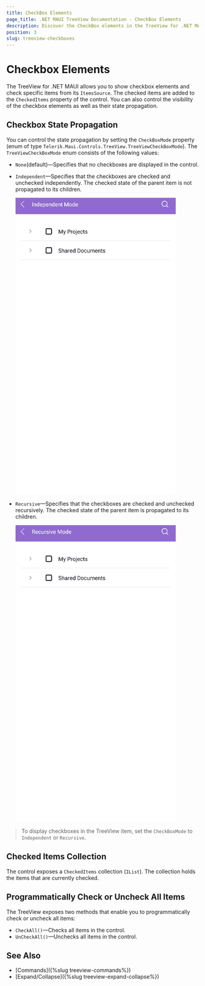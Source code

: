 ```yaml
---
title: CheckBox Elements
page_title: .NET MAUI TreeView Documentation - CheckBox Elements
description: Discover the CheckBox elements in the TreeView for .NET MAUI control and learn how to use and configure them.
position: 3
slug: treeview-checkboxes
---
```


# Checkbox Elements

The TreeView for .NET MAUI allows you to show checkbox elements and check specific items from its `ItemsSource`. The checked items are added to the `CheckedItems` property of the control. You can also control the visibility of the checkbox elements as well as their state propagation.

## Checkbox State Propagation

You can control the state propagation by setting the `CheckBoxMode` property (enum of type `Telerik.Maui.Controls.TreeView.TreeViewCheckBoxMode`). The `TreeViewCheckBoxMode` enum consists of the following values:

* `None`(default)&mdash;Specifies that no checkboxes are displayed in the control.
* `Independent`&mdash;Specifies that the checkboxes are checked and unchecked independently. The checked state of the parent item is not propagated to its children.

   ![.NET MAUI TreeView Independent Mode](images/treeview-independent-mode.gif)

* `Recursive`&mdash;Specifies that the checkboxes are checked and unchecked recursively. The checked state of the parent item is propagated to its children.

   ![.NET MAUI TreeView Recursive Mode](images/treeview-recursive-mode.gif)

> To display checkboxes in the TreeView item, set the `CheckBoxMode` to `Independent` or `Recursive`.

## Checked Items Collection

The control exposes a `CheckedItems` collection (`IList`). The collection holds the items that are currently checked.

## Programmatically Check or Uncheck All Items

The TreeView exposes two methods that enable you to programmatically check or uncheck all items:

* `CheckAll()`&mdash;Checks all items in the control.
* `UnCheckAll()`&mdash;Unchecks all items in the control.

## See Also

* [Commands]({%slug treeview-commands%})
* [Expand/Collapse]({%slug treeview-expand-collapse%})
